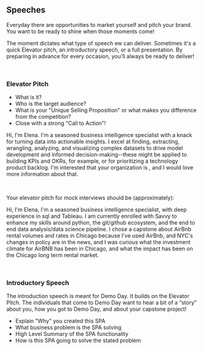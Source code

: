 ## **Speeches**

Everyday there are opportunities to market yourself and pitch your brand. You want to be ready to shine when those moments come!

The moment dictates what type of speech ew can deliver. Sometimes it's a quick Elevator pitch, an introductory speech, or a full presentation. By preparing in advance for every occasion, you'll always be ready to deliver!

<br>

### Elevator Pitch

- What is it?
- Who is the target audience?
- What is your "Unique Selling Proposition" or what makes you difference from the competition?
- Close with a strong "Call to Action"!

Hi, I'm Elena.  I'm a seasoned business intelligence specialist with a knack for turning data into actionable insights. I excel at finding, extracting, wrangling, analyzing, and visualizing complex datasets to drive model development and informed decision-making--these might be applied to building KPIs and OKRs, for example, or for prioritizing a technology product backlog. I'm interested that your organization is <doing something>, and I would love more information about that.

<br>

Your elevator pitch for mock interviews should be (approximately):

Hi, I'm Elena, I'm a seasoned business intelligence specialist, with deep experience in sql and Tableau.
I am currently enrolled with Savvy to enhance my skills around python, the git/github ecosystem, 
and the end to end data analysis/data science pipeline.
I chose a capstone about AirBnb rental volumes and rates in Chicago because I've used AirBnb, and NYC's changes in policy are in the news, and I was curious what the investment climate for AirBNB has been in Chicago, and what the impact has been on the Chicago long term rental market.

<br>

### Introductory Speech

The introduction speech is meant for Demo Day. It builds on the Elevator Pitch. The individuals that come to Demo Day want to hear a bit of a “story” about you, how you got to Demo Day, and about your capstone project!

- Explain "Why" you created this SPA
- What business problem is the SPA solving
- High Level Summary of the SPA functionality
- How is this SPA going to solve the stated problem
